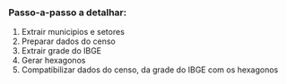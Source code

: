 ### Passo-a-passo a detalhar:

1. Extrair municipios e setores
2. Preparar dados do censo
3. Extrair grade do IBGE
4. Gerar hexagonos
5. Compatibilizar dados do censo, da grade do IBGE com os hexagonos
